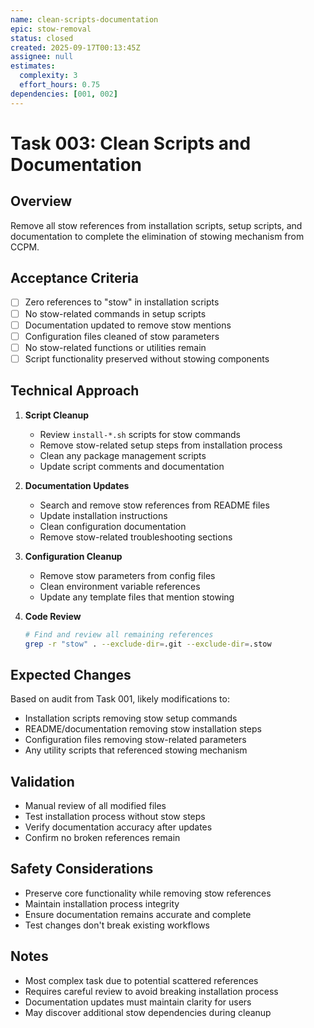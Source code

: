 ```yaml
---
name: clean-scripts-documentation
epic: stow-removal
status: closed
created: 2025-09-17T00:13:45Z
assignee: null
estimates:
  complexity: 3
  effort_hours: 0.75
dependencies: [001, 002]
---
```


# Task 003: Clean Scripts and Documentation

## Overview
Remove all stow references from installation scripts, setup scripts, and documentation to complete the elimination of stowing mechanism from CCPM.

## Acceptance Criteria
- [ ] Zero references to "stow" in installation scripts
- [ ] No stow-related commands in setup scripts
- [ ] Documentation updated to remove stow mentions
- [ ] Configuration files cleaned of stow parameters
- [ ] No stow-related functions or utilities remain
- [ ] Script functionality preserved without stowing components

## Technical Approach
1. **Script Cleanup**
   - Review `install-*.sh` scripts for stow commands
   - Remove stow-related setup steps from installation process
   - Clean any package management scripts
   - Update script comments and documentation

2. **Documentation Updates**
   - Search and remove stow references from README files
   - Update installation instructions
   - Clean configuration documentation
   - Remove stow-related troubleshooting sections

3. **Configuration Cleanup**
   - Remove stow parameters from config files
   - Clean environment variable references
   - Update any template files that mention stowing

4. **Code Review**
   ```bash
   # Find and review all remaining references
   grep -r "stow" . --exclude-dir=.git --exclude-dir=.stow
   ```

## Expected Changes
Based on audit from Task 001, likely modifications to:
- Installation scripts removing stow setup commands
- README/documentation removing stow installation steps
- Configuration files removing stow-related parameters
- Any utility scripts that referenced stowing mechanism

## Validation
- Manual review of all modified files
- Test installation process without stow steps
- Verify documentation accuracy after updates
- Confirm no broken references remain

## Safety Considerations
- Preserve core functionality while removing stow references
- Maintain installation process integrity
- Ensure documentation remains accurate and complete
- Test changes don't break existing workflows

## Notes
- Most complex task due to potential scattered references
- Requires careful review to avoid breaking installation process
- Documentation updates must maintain clarity for users
- May discover additional stow dependencies during cleanup